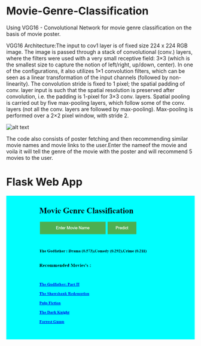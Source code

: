 # Movie-Genre-Classification

Using VGG16 - Convolutional Network for movie genre classification on the basis of movie poster.

VGG16 Architecture:The input to cov1 layer is of fixed size 224 x 224 RGB image. The image is passed through a stack of convolutional (conv.) layers, where the filters were used with a very small receptive field: 3×3 (which is the smallest size to capture the notion of left/right, up/down, center). In one of the configurations, it also utilizes 1×1 convolution filters, which can be seen as a linear transformation of the input channels (followed by non-linearity). The convolution stride is fixed to 1 pixel; the spatial padding of conv. layer input is such that the spatial resolution is preserved after convolution, i.e. the padding is 1-pixel for 3×3 conv. layers. Spatial pooling is carried out by five max-pooling layers, which follow some of the conv.  layers (not all the conv. layers are followed by max-pooling). Max-pooling is performed over a 2×2 pixel window, with stride 2.

![alt text](https://neurohive.io/wp-content/uploads/2018/11/vgg16-neural-network.jpg)

The code also consists of poster fetching and then recommending similar movie names and movie links to the user.Enter the nameof the movie and voila it will tell the genre of the movie with the poster and will recommend 5 movies to the user.


# Flask Web App
![alt text](Capture.PNG)
